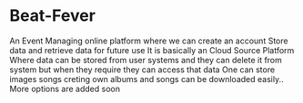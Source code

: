 # Beat-Fever
An Event Managing online platform where we can create an account
Store data and retrieve data for future use
It is basically an Cloud Source Platform
Where data can be stored from user systems and they can delete it from system but when they require they can access that data
One can store images songs creting own albums
and songs can be downloaded easily..
More options are added soon
